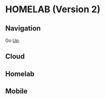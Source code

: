 # HOMELAB (Version 2)

## Navigation

Go [Up][up].

[up]: /README.md

## Cloud

## Homelab

## Mobile
